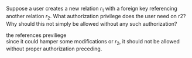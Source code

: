 Suppose a user creates a new relation $r_1$ with a foreign key referencing another relation $r_2$. What authorization privilege does the user need on r2? Why should this not simply be allowed without any such authorization?



the references previliege <br>
since it could hamper some modifications or $r_2$, it should not be allowed without proper authorization preceding.